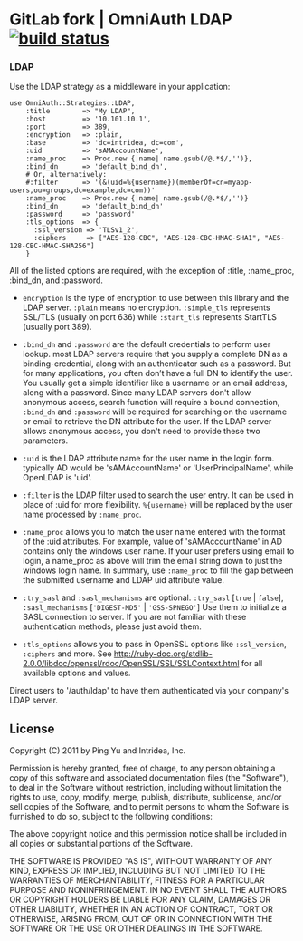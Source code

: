 # GitLab fork | OmniAuth LDAP [![build status](https://secure.travis-ci.org/gitlabhq/omniauth-ldap.png)](https://travis-ci.org/gitlabhq/omniauth-ldap)

### LDAP

Use the LDAP strategy as a middleware in your application:

    use OmniAuth::Strategies::LDAP, 
        :title        => "My LDAP",
        :host         => '10.101.10.1',
        :port         => 389,
        :encryption   => :plain,
        :base         => 'dc=intridea, dc=com',
        :uid          => 'sAMAccountName',
        :name_proc    => Proc.new {|name| name.gsub(/@.*$/,'')},
        :bind_dn      => 'default_bind_dn',
        # Or, alternatively:
        #:filter      => '(&(uid=%{username})(memberOf=cn=myapp-users,ou=groups,dc=example,dc=com))'
        :name_proc    => Proc.new {|name| name.gsub(/@.*$/,'')}
        :bind_dn      => 'default_bind_dn'
        :password     => 'password'
        :tls_options  => {
          :ssl_version => 'TLSv1_2',
          :ciphers     => ["AES-128-CBC", "AES-128-CBC-HMAC-SHA1", "AES-128-CBC-HMAC-SHA256"]
        }

All of the listed options are required, with the exception of :title, :name_proc, :bind_dn, and :password.

- `encryption` is the type of encryption to use between this library and the
  LDAP server. `:plain` means no encryption. `:simple_tls` represents SSL/TLS
  (usually on port 636) while `:start_tls` represents StartTLS (usually port 389).

- `:bind_dn` and `:password` are the default credentials to perform user lookup.
  most LDAP servers require that you supply a complete DN as a binding-credential, along with an authenticator
  such as a password. But for many applications, you often don’t have a full DN to identify the user. 
  You usually get a simple identifier like a username or an email address, along with a password. 
  Since many LDAP servers don't allow anonymous access, search function will require a bound connection, 
  `:bind_dn` and `:password` will be required for searching on the username or email to retrieve the DN attribute
  for the user. If the LDAP server allows anonymous access, you don't need to provide these two parameters.

- `:uid` is the LDAP attribute name for the user name in the login form.
  typically AD would be 'sAMAccountName' or 'UserPrincipalName', while OpenLDAP is 'uid'.

- `:filter` is the LDAP filter used to search the user entry. It can be used in place of :uid for more flexibility.
  `%{username}` will be replaced by the user name processed by `:name_proc`.

- `:name_proc` allows you to match the user name entered with the format of the :uid attributes.
  For example, value of 'sAMAccountName' in AD contains only the windows user name. If your user prefers using 
  email to login, a name_proc as above will trim the email string down to just the windows login name. 
  In summary, use `:name_proc` to fill the gap between the submitted username and LDAP uid attribute value.
 
- `:try_sasl` and `:sasl_mechanisms` are optional. `:try_sasl` [`true` | `false`], `:sasl_mechanisms` [`'DIGEST-MD5'` | `'GSS-SPNEGO'`]
  Use them to initialize a SASL connection to server. If you are not familiar with these authentication methods, 
  please just avoid them.

- `:tls_options` allows you to pass in OpenSSL options like `:ssl_version`,
  `:ciphers` and more. See http://ruby-doc.org/stdlib-2.0.0/libdoc/openssl/rdoc/OpenSSL/SSL/SSLContext.html
  for all available options and values.

Direct users to '/auth/ldap' to have them authenticated via your company's LDAP server.


## License

Copyright (C) 2011 by Ping Yu and Intridea, Inc.

Permission is hereby granted, free of charge, to any person obtaining a copy
of this software and associated documentation files (the "Software"), to deal
in the Software without restriction, including without limitation the rights
to use, copy, modify, merge, publish, distribute, sublicense, and/or sell
copies of the Software, and to permit persons to whom the Software is
furnished to do so, subject to the following conditions:

The above copyright notice and this permission notice shall be included in
all copies or substantial portions of the Software.

THE SOFTWARE IS PROVIDED "AS IS", WITHOUT WARRANTY OF ANY KIND, EXPRESS OR
IMPLIED, INCLUDING BUT NOT LIMITED TO THE WARRANTIES OF MERCHANTABILITY,
FITNESS FOR A PARTICULAR PURPOSE AND NONINFRINGEMENT. IN NO EVENT SHALL THE
AUTHORS OR COPYRIGHT HOLDERS BE LIABLE FOR ANY CLAIM, DAMAGES OR OTHER
LIABILITY, WHETHER IN AN ACTION OF CONTRACT, TORT OR OTHERWISE, ARISING FROM,
OUT OF OR IN CONNECTION WITH THE SOFTWARE OR THE USE OR OTHER DEALINGS IN
THE SOFTWARE.
